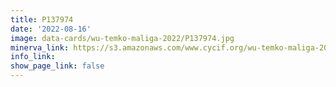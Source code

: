 ```yaml
---
title: P137974
date: '2022-08-16'
image: data-cards/wu-temko-maliga-2022/P137974.jpg
minerva_link: https://s3.amazonaws.com/www.cycif.org/wu-temko-maliga-2022/P137974/index.html
info_link:
show_page_link: false
---
```

